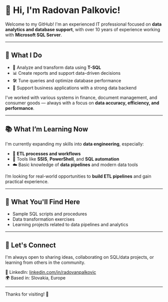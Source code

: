# 👋 Hi, I'm Radovan Palkovic!

Welcome to my GitHub! I'm an experienced IT professional focused on **data analytics and database support**, with over 10 years of experience working with **Microsoft SQL Server**.

---

## 💼 What I Do

- 🧠 Analyze and transform data using **T-SQL**
- 📊 Create reports and support data-driven decisions
- 🛠️ Tune queries and optimize database performance
- 🧾 Support business applications with a strong data backend

I've worked with various systems in finance, document management, and consumer goods — always with a focus on **data accuracy, efficiency, and performance**.

---

## 📚 What I’m Learning Now

I'm currently expanding my skills into **data engineering**, especially:

- 🔄 **ETL processes and workflows**
- 🧰 Tools like **SSIS**, **PowerShell**, and **SQL automation**
- ☁️ Basic knowledge of **data pipelines** and modern data tools

I’m looking for real-world opportunities to **build ETL pipelines** and gain practical experience.

---

## 📌 What You'll Find Here

- Sample SQL scripts and procedures  
- Data transformation exercises  
- Learning projects related to data pipelines and analytics

---

## 🤝 Let's Connect

I'm always open to sharing ideas, collaborating on SQL/data projects, or learning from others in the community.

🔗 LinkedIn: [linkedin.com/in/radovanpalkovic](https://linkedin.com/in/radovanpalkovic)  
🌍 Based in: Slovakia, Europe

---

Thanks for visiting! 🙌
